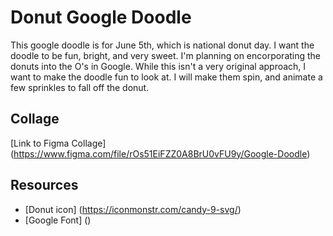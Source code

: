 # Donut Google Doodle
This google doodle is for June 5th, which is national donut day. I want the doodle to be fun, bright, and very sweet. I'm planning on encorporating the donuts into the O's in Google. While this isn't a very original approach, I want to make the doodle fun to look at. I will make them spin, and animate a few sprinkles to fall off the donut.

## Collage
[Link to Figma Collage] (https://www.figma.com/file/rOs51EiFZZ0A8BrU0vFU9y/Google-Doodle)

## Resources
* [Donut icon] (https://iconmonstr.com/candy-9-svg/)
* [Google Font] ()
